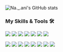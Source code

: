 ![Na._.ani's GitHub stats](https://github-readme-stats.vercel.app/api?username=Nanioi&show_icons=true&theme=buefy)

### My Skills & Tools 🛠
<img src="https://img.shields.io/badge/Android-3DDC84?style=flat-square&logo=Android&logoColor=white"/></a>
<img src="https://img.shields.io/badge/Kotlin-7F52FF?style=flat-square&logo=Kotlin&logoColor=white"/></a>
<img src="https://img.shields.io/badge/Java-007396?style=flat-square&logo=Java&logoColor=white"/></a>
<img src="https://img.shields.io/badge/Flutter-02569B?style=flat-square&logo=Flutter&logoColor=white"/></a>
<img src="https://img.shields.io/badge/Python-3766AB?style=flat-square&logo=Python&logoColor=white"/></a>
<img src="https://img.shields.io/badge/JavaScript-F7DF1E?style=flat-square&logo=JavaScript&logoColor=white"/></a>
<img src="https://img.shields.io/badge/C-A8B9CC?style=flat-square&logo=C&logoColor=white"/></a>

<img src="https://img.shields.io/badge/Android Studio-3DDC84?style=flat-square&logo=Android Studio&logoColor=white"/></a>
<img src="https://img.shields.io/badge/Visual Studio Code-007ACC?style=flat-square&logo=Visual Studio Code&logoColor=white"/></a>
<img src="https://img.shields.io/badge/Eclipse IDE-2C2255?style=flat-square&logo=Eclipse IDE&logoColor=white"/></a>
<img src="https://img.shields.io/badge/Firebase-FFCA28?style=flat-square&logo=Firebase&logoColor=white"/></a>
<img src="https://img.shields.io/badge/Jupyter-F37626?style=flat-square&logo=Jupyter&logoColor=white"/></a>
<img src="https://img.shields.io/badge/Anaconda-44A833?style=flat-square&logo=Anaconda&logoColor=white"/></a>
<img src="https://img.shields.io/badge/Xcode-147EFB?style=flat-square&logo=Xcode&logoColor=white"/></a>
<img src="https://img.shields.io/badge/Postman-FF6C37?style=flat-square&logo=Postman&logoColor=white"/></a>

